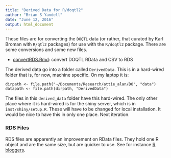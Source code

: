 ```yaml
---
title: "Derived Data for R/doqtl2"
author: "Brian S Yandell"
date: "June 12, 2016"
output: html_document
---
```


These files are for converting the `DOQTL` data (or rather, that curated by Karl Broman with `R/qtl2` packages) for use with the `R/doqtl2` package. There are some conversions and some new files.

* [convertRDS.Rmd](inst/derived_data/convertRDS.Rmd): convert DOQTL RData and CSV to RDS

The derived data go into a folder called `DerivedData`. This is in a
hard-wired folder that is, for now, machine specific. On my laptop it is:

```
dirpath <- file.path("~/Documents/Research/attie_alan/DO", "data")
datapath <- file.path(dirpath, "DerivedData")
```

The files in this `derived_data` folder have this hard-wired. The only other place where it is hard-wired is for the shiny server, which is in
`inst/shiny/setup.R`. These will have to be changed for local installation.
It would be nice to have this in only one place. Next iteration.

### RDS Files

RDS files are apparently an improvement on RData files. They hold one R object and are the same size, but are quicker to use. See for instance [R bloggers](http://www.r-bloggers.com/a-better-way-of-saving-and-loading-objects-in-r/).
